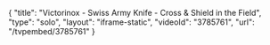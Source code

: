 {
    "title": "Victorinox - Swiss Army Knife - Cross & Shield in the Field",
    "type": "solo",
    "layout": "iframe-static",
    "videoId": "3785761",
    "url": "\/tvpembed\/3785761"
}